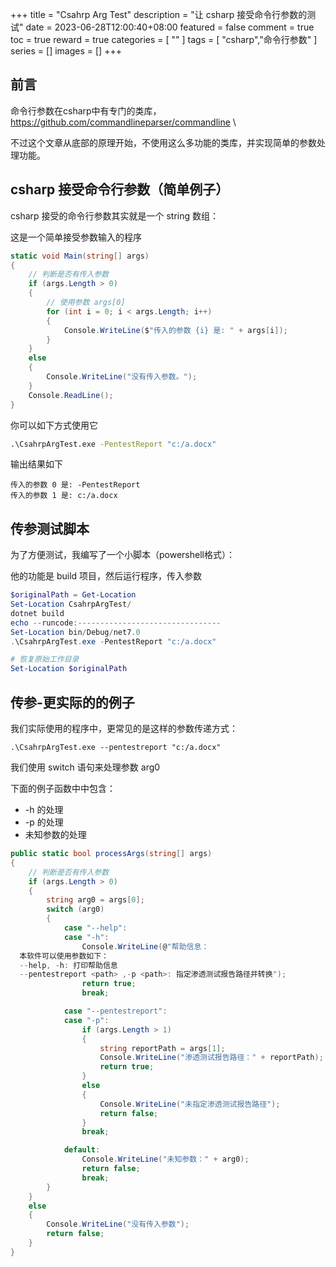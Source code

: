 +++
title = "Csahrp Arg Test"
description = "让 csharp 接受命令行参数的测试"
date = 2023-06-28T12:00:40+08:00
featured = false
comment = true
toc = true
reward = true
categories = [
  ""
]
tags = [
  "csharp","命令行参数"
]
series = []
images = []
+++

## 前言
命令行参数在csharp中有专门的类库，<https://github.com/commandlineparser/commandline> \

不过这个文章从底部的原理开始，不使用这么多功能的类库，并实现简单的参数处理功能。

## csharp 接受命令行参数（简单例子）
csharp 接受的命令行参数其实就是一个 string 数组：

这是一个简单接受参数输入的程序

```cs
static void Main(string[] args)
{
    // 判断是否有传入参数
    if (args.Length > 0)
    {
        // 使用参数 args[0]
        for (int i = 0; i < args.Length; i++)
        {
            Console.WriteLine($"传入的参数 {i} 是: " + args[i]);
        }
    }
    else
    {
        Console.WriteLine("没有传入参数。");
    }
    Console.ReadLine();
}
```
你可以如下方式使用它

```bat
.\CsahrpArgTest.exe -PentestReport "c:/a.docx"
```

输出结果如下

    传入的参数 0 是: -PentestReport
    传入的参数 1 是: c:/a.docx

## 传参测试脚本

为了方便测试，我编写了一个小脚本（powershell格式）：

他的功能是 build 项目，然后运行程序，传入参数
  
```ps1
$originalPath = Get-Location
Set-Location CsahrpArgTest/
dotnet build
echo --runcode:--------------------------------
Set-Location bin/Debug/net7.0
.\CsahrpArgTest.exe -PentestReport "c:/a.docx"

# 恢复原始工作目录
Set-Location $originalPath
```

## 传参-更实际的的例子

我们实际使用的程序中，更常见的是这样的参数传递方式：

```
.\CsahrpArgTest.exe --pentestreport "c:/a.docx"
```

我们使用 switch 语句来处理参数 arg0

下面的例子函数中中包含：
- -h 的处理
- -p 的处理
- 未知参数的处理

```cs
public static bool processArgs(string[] args)
{
    // 判断是否有传入参数
    if (args.Length > 0)
    {
        string arg0 = args[0];
        switch (arg0)
        {
            case "--help":
            case "-h":
                Console.WriteLine(@"帮助信息：
  本软件可以使用参数如下：
  --help, -h: 打印帮助信息
  --pentestreport <path> ,-p <path>: 指定渗透测试报告路径并转换");
                return true;
                break;

            case "--pentestreport":
            case "-p":
                if (args.Length > 1)
                {
                    string reportPath = args[1];
                    Console.WriteLine("渗透测试报告路径：" + reportPath);
                    return true;
                }
                else
                {
                    Console.WriteLine("未指定渗透测试报告路径");
                    return false;
                }
                break;

            default:
                Console.WriteLine("未知参数：" + arg0);
                return false;
                break;
        }
    }
    else
    {
        Console.WriteLine("没有传入参数");
        return false;
    }
}
```